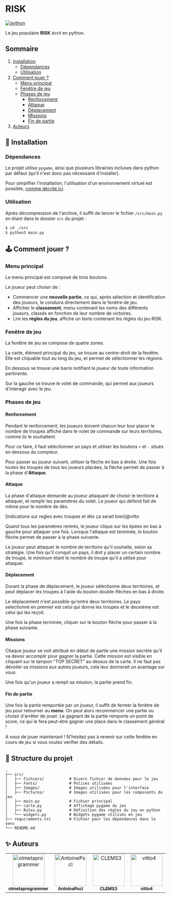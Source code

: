 # RISK

[![python](https://img.shields.io/badge/Python-3776AB?style=for-the-badge&logo=python&logoColor=white)](https://www.python.org)

Le jeu populaire **RISK** écrit en python.

## Sommaire

1. [Installation](#installation)
    - [Dépendances](#dependances)
    - [Utilisation](#utilisation)
2. [Comment jouer ?](#howto)
    - [Menu principal](#mmenu)
    - [Fenêtre de jeu](#gwindow)
    - [Phases de jeu](#gphases)
        - [Renforcement](#renforcement)
        - [Attaque](#attaque)
        - [Déplacement](#depl)
        - [Missions](#mission)
        - [Fin de partie](#endgame)
3. [Auteurs](#auteurs)


## 💽 Installation <div id="installation"></div>

### Dépendances <div id="dependances"></div>

Le projet utilise `pygame`, ainsi que plusieurs librairies incluses dans python par défaut (qu'il n'est donc pas nécessaire d'installer).

Pour simplifier l'installation, l'utilisation d'un environnement virtuel est possible, [comme décrite ici](https://docs.python.org/fr/3/tutorial/venv.html).

### Utilisation <div id="utilisation"></div>

Après décompression de l'archive, il suffit de lancer le fichier `/src/main.py` en étant dans le dossier `src` du projet :
```bash
$ cd ./src
$ python3 main.py
```

## 🕹 Comment jouer ? <div id="howto"></div>

### Menu principal <div id="mmenu"></div>

Le menu principal est composé de trois boutons.

Le joueur peut choisir de :
- Commencer une **nouvelle partie**, ce qui, après sélection et identification des joueurs, le conduira directement dans le fenêtre de jeu.
- Afficher le **classement**, menu contenant les noms des différents joueurs, classés en fonction de leur nombre de victoires.
- Lire les **règles du jeu**, affiche un texte contenant les règles du jeu RISK.

### Fenêtre de jeu <div id="dependences"></div>

La fenêtre de jeu se compose de quatre zones.

La carte, élément principal du jeu, se trouve au centre-droit de la fenêtre. Elle est cliquable tout au long du jeu, et permet de sélectionner les régions.

En dessous se trouve une barre notifiant le joueur de toute information pertinente.

Sur la gauche se trouve le volet de commande, qui permet aux joueurs d'interagir avec le jeu.


### Phases de jeu <div id="gphases"></div>

#### Renforcement <div id="renforcement"></div>

Pendant le renforcement, les joueurs doivent chacun leur tour placer le nombre de troupes affiché dans le volet de commande sur leurs territoires, comme ils le souhaitent.

Pour ce faire, il faut sélectionner un pays et utiliser les boutons `+` et `-` situés en dessous du compteur.

Pour passer au joueur suivant, utiliser la flèche en bas à droite. Une fois toutes les troupes de tous les joueurs placées, la flèche permet de passer à la phase d'**Attaque**.

#### Attaque <div id="attaque"></div>

La phase d'attaque demande au joueur attaquant de choisir le territoire à attaquer, et remplir les paramètres du volet. Le joueur qui défend fait de même pour le nombre de dés.

[indications sur regles avec troupes et dés ça serait bien]@vitto

Quand tous les paramètres rentrés, le joueur clique sur les épées en bas à gauche pour attaquer une fois.
Lorsque l'attaque est terminée, le bouton flèche permet de passer à la phase suivante.

Le joueur peut attaquer le nombre de territoire qu'il souhaite, selon sa stratégie. Une fois qu'il conquit un pays, il doit y placer un certain nombre de troupe, le minimum étant le nombre de troupe qu'il a utilisé pour attaquer.

#### Déplacement <div id="depl"></div>

Durant la phase de déplacement, le joueur sélectionne deux territoires, et peut déplacer les troupes à l'aide du bouton double-flèches en bas à droite.

Le déplacement n'est possible qu'entre deux territoires. Le pays selectionné en premier est celui qui donne les troupes et le deuxième est celui qui les reçoit.

Une fois la phase terminée, cliquer sur le bouton flèche pour passer à la phase suivante.

#### Missions <div id="mission"></div>

Chaque joueur se voit attribué en début de partie une mission secrète qu'il va devoir accomplir pour gagner la partie. Cette mission est visible en cliquant sur le tampon "TOP SECRET" au dessus de la carte. Il ne faut pas dévoiler sa missions aux autres joueurs, cela leur donnerait un avantage sur vous.

Une fois qu'un joueur a rempli sa mission, la partie prend fin.

#### Fin de partie <div id="endgame"></div>

Une fois la partie remportée par un joueur, il suffit de fermer la fenêtre de jeu pour retourner au **menu**. On peut alors recommencer une partie ou choisir d'arrêter de jouer. Le gagnant de la partie remporte un point de score, ce qui le fera peut-être gagner une place dans le classement général !

A vous de jouer maintenant ! N'hésitez pas à revenir sur cette fenêtre en cours de jeu si vous voulez verifier des détails.


## 📁 Structure du projet

```
.
├── src/
│   ├── Fichiers/           # Divers fichier de données pour le jeu
│   ├── Fonts/              # Polices utilisées
│   ├── Images/             # Images utilisées pour l'interface
│   ├── Pictures/           # Images utilisées pour les composants du jeu
│   ├── main.py             # Fichier principal
│   ├── carte.py            # Affichage pygame du jeu
│   ├── Rules.py            # Définition des règles du jeu en python
│   └── widgets.py          # Widgets pygame utilisés en jeu
├── requirements.txt        # Fichier pour les dépendances dans le venv
└── README.md
```

## ✨ Auteurs <div id="auteurs"></div>

<table>
  <tbody>
    <tr>
      <td align="center" valign="top" width="14.28%"><a href="https://github.com/olmetaprogrammer"><img src="https://avatars.githubusercontent.com/u/128503773?v=4?s=100" width="100px;" alt="olmetaprogrammer"/><br /><sub><b>olmetaprogrammer</b></sub></a><br /></td>
      <td align="center" valign="top" width="14.28%"><a href="https://github.com/AntoinePscl"><img src="https://avatars.githubusercontent.com/u/128501984?v=4?s=100" width="100px;" alt="AntoinePscl"/><br /><sub><b>AntoinePscl</b></sub></a><br /></td>
      <td align="center" valign="top" width="14.28%"><a href="https://github.com/CLEMS3"><img src="https://avatars.githubusercontent.com/u/56449459?v=4?s=100" width="100px;" alt="CLEMS3"/><br /><sub><b>CLEMS3</b></sub></a><br /></td>
      <td align="center" valign="top" width="14.28%"><a href="https://github.com/vitto4"><img src="https://avatars.githubusercontent.com/u/128498605?v=4?s=100" width="100px;" alt="vitto4"/><br /><sub><b>vitto4</b></sub></a><br /></td>
    </tr>
  </tbody>
</table>

